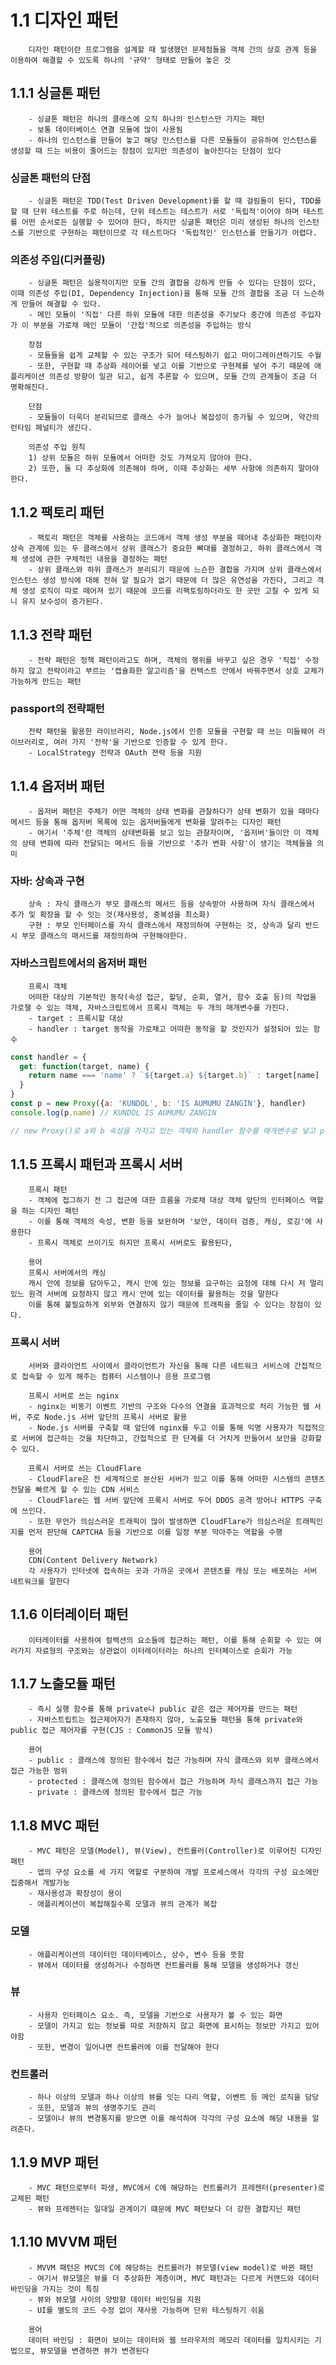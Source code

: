 # 1.1 디자인 패턴

        디자인 패턴이란 프로그램을 설계할 때 발생했던 문제점들을 객체 간의 상호 관계 등을 이용하여 해결할 수 있도록 하나의 '규약' 형태로 만들어 놓은 것

## 1.1.1 싱글톤 패턴

        - 싱글톤 패턴은 하나의 클래스에 오직 하나의 인스턴스만 가지는 패턴
        - 보통 데이터베이스 연결 모듈에 많이 사용됨
        - 하나의 인스턴스를 만들어 놓고 해당 인스턴스를 다른 모듈들이 공유하여 인스턴스를 생성할 때 드는 비용이 줄어드는 장점이 있지만 의존성이 높아진다는 단점이 있다


### 싱글톤 패턴의 단점

        - 싱글톤 패턴은 TDD(Test Driven Development)를 할 때 걸림돌이 된다, TDD를 할 때 단위 테스트를 주로 하는데, 단위 테스트는 테스트가 서로 '독립적'이어야 하며 테스트를 어떤 순서로든 실행할 수 있어야 한다, 하지만 싱글톤 패턴은 미리 생성된 하나의 인스턴스를 기반으로 구현하는 패턴이므로 각 테스트마다 '독립적인' 인스턴스를 만들기가 어렵다.


### 의존성 주입(디커플링)

        - 싱글톤 패턴은 실용적이지만 모듈 간의 결합을 강하게 만들 수 있다는 단점이 있다, 이때 의존성 주입(DI, Dependency Injection)을 통해 모듈 간의 결합을 조금 더 느슨하게 만들어 해결할 수 있다.
        - 메인 모듈이 '직접' 다른 하위 모듈에 대한 의존성을 주기보다 중간에 의존성 주입자가 이 부분을 가로채 메인 모듈이 '간접'적으로 의존성을 주입하는 방식

        장점
        - 모듈들을 쉽게 교체할 수 있는 구조가 되어 테스팅하기 쉽고 마이그레이션하기도 수월
        - 또한, 구현할 때 추상화 레이어를 넣고 이를 기반으로 구현체를 넣어 주기 때문에 애플리케이션 의존성 방향이 일관 되고, 쉽게 추론할 수 있으며, 모듈 간의 관계들이 조금 더 명확해진다.

        단점
        - 모듈들이 더욱더 분리되므로 클래스 수가 늘어나 복잡성이 증가될 수 있으며, 약간의 런타임 페널티가 생긴다.

        의존성 주입 원칙
        1) 상위 모듈은 하위 모듈에서 어떠한 것도 가져오지 않아야 한다.
        2) 또한, 둘 다 추상화에 의존해야 하며, 이때 추상화는 세부 사항에 의존하지 말아야 한다.


## 1.1.2 팩토리 패턴

        - 팩토리 패턴은 객체를 사용하는 코드애서 객체 생성 부분을 떼어내 추상화한 패턴이자 상속 관계에 있는 두 클래스에서 상위 클래스가 중요한 뼈대를 결정하고, 하위 클래스에서 객체 생성에 관한 구체적인 내용을 결정하는 패턴
        - 상위 클래스와 하위 클래스가 분리되기 때문에 느슨한 결합을 가지며 상위 클래스에서 인스턴스 생성 방식에 대해 전혀 알 필요가 없기 때문에 더 많은 유연성을 가진다, 그리고 객체 생성 로직이 따로 떼어져 있기 때문에 코드를 리팩토링하더라도 한 곳만 고칠 수 있게 되니 유지 보수성이 증가된다.


## 1.1.3 전략 패턴

        - 전략 패턴은 정책 패턴이라고도 하며, 객체의 행위를 바꾸고 싶은 경우 '직접' 수정하지 않고 전략이라고 부르는 '캡슐화한 알고리즘'을 컨텍스트 안에서 바꿔주면서 상호 교체가 가능하게 만드는 패턴

### passport의 전략패턴

        전략 패턴을 활용한 라이브러리, Node.js에서 인증 모듈을 구현할 때 쓰는 미들웨어 라이브러리로, 여러 가지 '전략'을 기반으로 인증할 수 있게 한다.
        - LocalStrategy 전략과 OAuth 젼략 등을 지원


## 1.1.4 옵저버 패턴

        - 옵저버 패턴은 주체가 어떤 객체의 상태 변화를 관찰하다가 상태 변화가 있을 때마다 메서드 등을 통해 옵저버 목록에 있는 옵저버들에게 변화를 알려주는 디자인 패턴
        - 여기서 '주체'란 객체의 상태변화를 보고 있는 관찰자이며, '옵저버'들이안 이 객체의 상태 변화에 따라 전달되는 메서드 등을 기반으로 '추가 변화 사항'이 생기는 객체들을 의미

### 자바: 상속과 구현

        상속 : 자식 클래스가 부모 클래스의 메서드 등을 상속받아 사용하며 자식 클래스에서 추가 및 확장을 할 수 잇는 것(재사용성, 중복성을 최소화)
        구현 : 부모 인터페이스를 자식 클래스에서 재정의하여 구현하는 것, 상속과 달리 반드시 부모 클래스의 매서드를 재정의하여 구현해야한다.

### 자바스크립트에서의 옵저버 패턴

        프록시 객체
        어떠한 대상의 기본적인 동작(속성 접근, 할당, 순회, 열거, 함수 호출 등)의 작업을 가로챌 수 있는 객체, 자바스크립트에서 프록시 객체는 두 개의 매개변수를 가진다.
        - target : 프록시할 대상
        - handler : target 동작을 가로채고 어떠한 동작을 할 것인지가 설정되어 있는 함수


```javascript
const handler = {
  get: function(target, name) {
    return name === 'name' ? `${target.a} ${target.b}` : target[name]
  }
}
const p = new Proxy({a: 'KUNDOL', b: 'IS AUMUMU ZANGIN'}, handler)
console.log(p.name) // KUNDOL IS AUMUMU ZANGIN

// new Proxy()로 a와 b 속성을 가지고 있는 객체와 handler 함수를 매개변수로 넣고 p라는 선언, 이후 p의 name 속성을 참조하니 a와 b라는 속성밖에 없는 객체가 handler의 "name이라는 속성에 접근할 때 a와 b를 합쳐서 문자열을 만들라"는 로직에 따라 어떤 문자열을 만든다. 이렇게 name 속서 등 특정 속성에 접근할 때 그 부분을 가로채서 어떠한 로직을 강제할 수 있는 것이 프록시 객체이다.
```


## 1.1.5 프록시 패턴과 프록시 서버

        프록시 패턴
        - 객체에 접그하기 전 그 접근에 대한 흐름을 가로채 대상 객체 앞단의 인터페이스 역할을 하는 디자인 패턴
        - 이를 통해 객체의 속성, 변환 등을 보완하며 '보안, 데이터 검증, 캐싱, 로깅'에 사용한다
        - 프록시 객체로 쓰이기도 하지만 프록시 서버로도 활용된다,

        용어
        프록시 서버에서의 캐싱
        캐시 안에 정보를 담아두고, 캐시 안에 있는 정보를 요구하는 요청에 대해 다시 저 멀리 있느 원격 서버에 요청하지 않고 캐시 안에 있는 데이터를 활용하는 것을 말한다
        이를 통해 불필요하게 외부와 연결하지 않기 때문에 트래픽을 줄일 수 있다는 장점이 있다.

### 프록시 서버

        서버와 클라이언트 사이에서 클라이언트가 자신을 통해 다른 네트워크 서비스에 간접적으로 접속할 수 있게 해주는 컴퓨터 시스템이나 응용 프로그램

        프록시 서버로 쓰는 nginx
        - nginx는 비동기 이벤트 기반의 구조와 다수의 연결을 효과적으로 처리 가능한 웹 서버, 주로 Node.js 서버 앞단의 프록시 서버로 활용
        - Node.js 서버를 구축할 때 앞단에 nginx를 두고 이를 통해 익명 사용자가 직접적으로 서버에 접근하는 것을 차단하고, 간접적으로 한 단계를 더 거치게 만들어서 보안을 강화할 수 있다.

        프록시 서버로 쓰는 CloudFlare
        - CloudFlare은 전 세계적으로 분산된 서버가 있고 이를 통해 어떠한 시스템의 콘텐츠 전달을 빠르게 할 수 있는 CDN 서비스
        - CloudFlare는 웹 서버 앞단에 프록시 서버로 두어 DDOS 공격 방어나 HTTPS 구축에 쓰인다.
        - 또한 무언가 의심스러운 트래픽이 많이 발생하면 CloudFlare가 의심스러운 트래픽인지를 먼저 판단해 CAPTCHA 등을 기반으로 이를 일정 부분 막아주는 역할을 수행

        용어
        CDN(Content Delivery Network)
        각 사용자가 인터넷에 접속하는 곳과 가까운 곳에서 콘텐츠를 캐싱 또는 배포하는 서버 네트워크를 말한다


## 1.1.6 이터레이터 패턴

        이터레이터를 사용하여 컬렉션의 요소들에 접근하는 패턴, 이를 통해 순회할 수 있는 여러가지 자료형의 구조와는 상관없이 이터레이터라는 하나의 인터페이스로 순회가 가능


## 1.1.7 노출모듈 패턴

        - 즉시 실행 함수를 통해 private나 public 같은 접근 제어자를 만드는 패턴
        - 자바스트립트는 접근제어자가 존재하지 않아, 노출모듈 패턴을 통해 private와 public 접근 제어자를 구현(CJS : CommonJS 모듈 방식)

        용어
        - public : 클래스에 정의된 함수에서 접근 가능하며 자식 클래스와 외부 클래스에서 접근 가능한 범위
        - protected : 클래스에 정의된 함수에서 접근 가능하며 자식 클래스까지 접근 가능
        - private : 클래스에 정의된 함수에서 접근 가능


## 1.1.8 MVC 패턴

        - MVC 패턴은 모델(Model), 뷰(View), 컨트롤러(Controller)로 이루어진 디자인 패턴
        - 앱의 구성 요소를 세 가지 역할로 구분하여 개발 프로세스에서 각각의 구성 요소에만 집중해서 개발가능
        - 재사용성과 확장성이 용이
        - 애플리케이션이 복잡해질수록 모델과 뷰의 관계가 복잡

### 모델

        - 애플리케이션의 데이터인 데이터베이스, 상수, 변수 등을 뜻함
        - 뷰에서 데이터를 생성하거나 수정하면 컨트롤러를 통해 모델을 생성하거나 갱신

### 뷰

        - 사용자 인터페이스 요소. 즉, 모델을 기반으로 사용자가 볼 수 있는 화면
        - 모델이 가지고 있는 정보를 따로 저장하지 않고 화면에 표시하는 정보만 가지고 있어야함
        - 또한, 변경이 일어나면 컨트롤러에 이를 전달해야 한다

### 컨트롤러

        - 하나 이상의 모델과 하나 이상의 뷰를 잇는 다리 역할, 이벤트 등 메인 로직을 담당
        - 또한, 모델과 뷰의 생명주기도 관리
        - 모델이나 뷰의 변경통지를 받으면 이를 해석하여 각각의 구성 요소에 해당 내용을 알려준다.


## 1.1.9 MVP 패턴

        - MVC 패턴으로부터 파생, MVC에서 C에 해당하는 컨트롤러가 프레젠터(presenter)로 교체된 패턴
        - 뷰와 프레젠터는 일대일 관계이기 떄문에 MVC 패턴보다 더 강한 결합지닌 패턴


## 1.1.10 MVVM 패턴

        - MVVM 패턴은 MVC의 C에 해당하는 컨트롤러가 뷰모델(view model)로 바뀐 패턴
        - 여기서 뷰모델은 뷰를 더 추상화한 계층이며, MVC 패턴과는 다르게 커맨드와 데이터 바인딩을 가지는 것이 특징
        - 뷰와 뷰모델 사이의 양방향 데이터 바인딩을 지원
        - UI를 별도의 코드 수정 없이 재사용 가능하며 단위 테스팅하기 쉬움

        용어
        데이터 바인딩 : 화면이 보이는 데이터와 웹 브라우저의 메모리 데이터를 일치시키는 기법으로, 뷰모델을 변경하면 뷰가 변경된다

